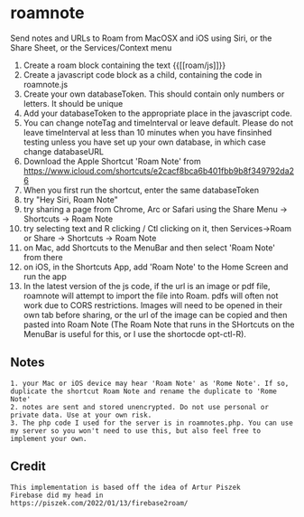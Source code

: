 # roamnote
Send notes and URLs to Roam from MacOSX and iOS using Siri, or the Share Sheet, or the Services/Context menu

1. Create a roam block containing the text {{[[roam/js]]}}
2. Create a javascript code block as a child, containing the code in roamnote.js
3. Create your own databaseToken. This should contain only numbers or letters. It should be unique
4. Add your databaseToken to the appropriate place in the javascript code.
5. You can change noteTag and timeInterval or leave default. Please do not leave timeInterval at less than 10 minutes when you have finsinhed testing unless you have set up your own database, in which case change databaseURL
6. Download the Apple Shortcut 'Roam Note' from https://www.icloud.com/shortcuts/e2cacf8bca6b401fbb9b8f349792da26
8. When you first run the shortcut, enter the same databaseToken
9. try "Hey Siri, Roam Note"
10. try sharing a page from Chrome, Arc or Safari using the Share Menu -> Shortcuts -> Roam Note
11. try selecting text and R clicking / Ctl clicking on it, then Services->Roam or Share -> Shortcuts -> Roam Note
12. on Mac, add Shortcuts to the MenuBar and then select 'Roam Note' from there
13. on iOS, in the Shortcuts App, add  'Roam Note' to the Home Screen and run the app
14. In the latest version of the js code, if the url is an image or pdf file, roamnote will attempt to import the file into Roam. pdfs will often not work due to CORS restrictions. Images will need to be opened in their own tab before sharing, or the url of the image can be copied and then pasted into Roam Note (The Roam Note that runs in the SHortcuts on the MenuBar is useful for this, or I use the shortocde opt-ctl-R).


## Notes
    1. your Mac or iOS device may hear 'Roam Note' as 'Rome Note'. If so, duplicate the shortcut Roam Note and rename the duplicate to 'Rome Note'
    2. notes are sent and stored unencrypted. Do not use personal or private data. Use at your own risk.
    3. The php code I used for the server is in roamnotes.php. You can use my server so you won't need to use this, but also feel free to implement your own.

## Credit
    This implementation is based off the idea of Artur Piszek
    Firebase did my head in
    https://piszek.com/2022/01/13/firebase2roam/ 
